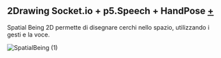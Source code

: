 ## 2Drawing Socket.io + p5.Speech + HandPose [+](https://editor.p5js.org/RobertoAlesi/full/0Tne-Js-i)
Spatial Being 2D permette di disegnare cerchi nello spazio, utilizzando i gesti e la voce.

![SpatialBeing (1)](https://user-images.githubusercontent.com/76455356/121309497-8ac1b400-c902-11eb-8ea0-dd4fa64421b5.png)

